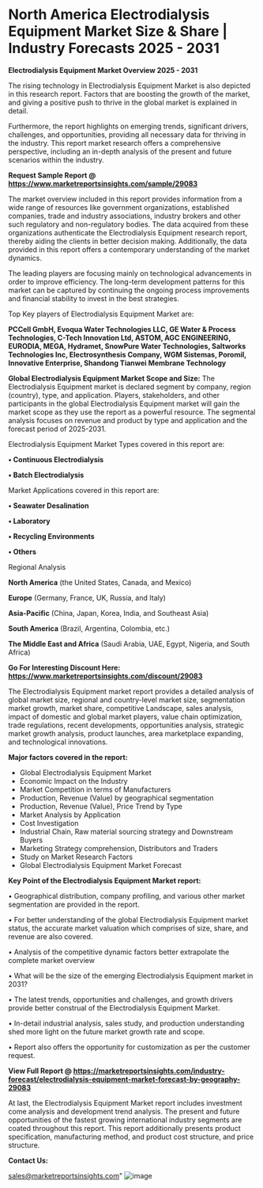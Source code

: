 # North America Electrodialysis Equipment Market Size & Share | Industry Forecasts 2025 - 2031

<Strong> Electrodialysis Equipment Market Overview 2025 - 2031</strong>

The rising technology in Electrodialysis Equipment Market is also depicted in this research report. Factors that are boosting the growth of the market, and giving a positive push to thrive in the global market is explained in detail.

Furthermore, the report highlights on emerging trends, significant drivers, challenges, and opportunities, providing all necessary data for thriving in the industry. This report market research offers a comprehensive perspective, including an in-depth analysis of the present and future scenarios within the industry.

<strong>Request Sample Report @ <a href=https://www.marketreportsinsights.com/sample/29083>https://www.marketreportsinsights.com/sample/29083</a></strong>

The market overview included in this report provides information from a wide range of resources like government organizations, established companies, trade and industry associations, industry brokers and other such regulatory and non-regulatory bodies. The data acquired from these organizations authenticate the Electrodialysis Equipment research report, thereby aiding the clients in better decision making. Additionally, the data provided in this report offers a contemporary understanding of the market dynamics.

The leading players are focusing mainly on technological advancements in order to improve efficiency. The long-term development patterns for this market can be captured by continuing the ongoing process improvements and financial stability to invest in the best strategies.

Top Key players of Electrodialysis Equipment Market are:

<strong>PCCell GmbH, Evoqua Water Technologies LLC, GE Water & Process Technologies, C-Tech Innovation Ltd, ASTOM, AGC ENGINEERING, EURODIA, MEGA, Hydramet, SnowPure Water Technologies, Saltworks Technologies Inc, Electrosynthesis Company, WGM Sistemas, Poromil, Innovative Enterprise, Shandong Tianwei Membrane Technology</strong>

<strong><b>Global Electrodialysis Equipment Market Scope and Size:</b></strong>
The Electrodialysis Equipment market is declared segment by company, region (country), type, and application. Players, stakeholders, and other participants in the global Electrodialysis Equipment market will gain the market scope as they use the report as a powerful resource. The segmental analysis focuses on revenue and product by type and application and the forecast period of 2025-2031.

Electrodialysis Equipment Market Types covered in this report are:

<strong>• Continuous Electrodialysis

• Batch Electrodialysis</strong>

Market Applications covered in this report are:

<strong>• Seawater Desalination

• Laboratory

• Recycling Environments

• Others</strong> 

Regional Analysis

<strong>North America</strong> (the United States, Canada, and Mexico)

<strong>Europe</strong> (Germany, France, UK, Russia, and Italy)

<strong>Asia-Pacific</strong> (China, Japan, Korea, India, and Southeast Asia)

<strong>South America</strong> (Brazil, Argentina, Colombia, etc.)

<strong>The Middle East and Africa</strong> (Saudi Arabia, UAE, Egypt, Nigeria, and South Africa)

<strong>Go For Interesting Discount Here: <a href=https://www.marketreportsinsights.com/discount/29083>https://www.marketreportsinsights.com/discount/29083</a></strong>

The Electrodialysis Equipment market report provides a detailed analysis of global market size, regional and country-level market size, segmentation market growth, market share, competitive Landscape, sales analysis, impact of domestic and global market players, value chain optimization, trade regulations, recent developments, opportunities analysis, strategic market growth analysis, product launches, area marketplace expanding, and technological innovations.

<strong><b>Major factors covered in the report:</b></strong>
<ul>
  <li>Global Electrodialysis Equipment Market </li>
  <li>Economic Impact on the Industry</li>
  <li>Market Competition in terms of Manufacturers</li>
  <li>Production, Revenue (Value) by geographical segmentation</li>
  <li>Production, Revenue (Value), Price Trend by Type</li>
  <li>Market Analysis by Application</li>
  <li>Cost Investigation</li>
  <li>Industrial Chain, Raw material sourcing strategy and Downstream Buyers</li>
  <li>Marketing Strategy comprehension, Distributors and Traders</li>
  <li>Study on Market Research Factors</li>
  <li>Global Electrodialysis Equipment Market Forecast</li>
</ul>

<strong><b>Key Point of the Electrodialysis Equipment Market report:</b></strong>

• Geographical distribution, company profiling, and various other market segmentation are provided in the report.

• For better understanding of the global Electrodialysis Equipment market status, the accurate market valuation which comprises of size, share, and revenue are also covered.

• Analysis of the competitive dynamic factors better extrapolate the complete market overview

• What will be the size of the emerging Electrodialysis Equipment market in 2031?

• The latest trends, opportunities and challenges, and growth drivers provide better construal of the Electrodialysis Equipment Market.

• In-detail industrial analysis, sales study, and production understanding shed more light on the future market growth rate and scope.

• Report also offers the opportunity for customization as per the customer request.

<strong><b>View Full Report @ <a href=https://marketreportsinsights.com/industry-forecast/electrodialysis-equipment-market-forecast-by-geography-29083>https://marketreportsinsights.com/industry-forecast/electrodialysis-equipment-market-forecast-by-geography-29083</a></b></strong>


At last, the Electrodialysis Equipment Market report includes investment come analysis and development trend analysis. The present and future opportunities of the fastest growing international industry segments are coated throughout this report. This report additionally presents product specification, manufacturing method, and product cost structure, and price structure.

<strong>Contact Us:</strong>

sales@marketreportsinsights.com"
![image](https://github.com/user-attachments/assets/af18e902-6666-478b-90fd-cfc348a7cf06)
